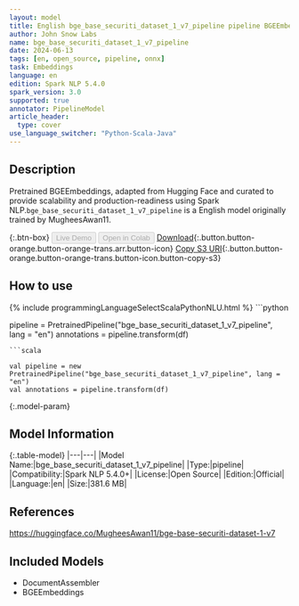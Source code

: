 ```yaml
---
layout: model
title: English bge_base_securiti_dataset_1_v7_pipeline pipeline BGEEmbeddings from MugheesAwan11
author: John Snow Labs
name: bge_base_securiti_dataset_1_v7_pipeline
date: 2024-06-13
tags: [en, open_source, pipeline, onnx]
task: Embeddings
language: en
edition: Spark NLP 5.4.0
spark_version: 3.0
supported: true
annotator: PipelineModel
article_header:
  type: cover
use_language_switcher: "Python-Scala-Java"
---
```


## Description

Pretrained BGEEmbeddings, adapted from Hugging Face and curated to provide scalability and production-readiness using Spark NLP.`bge_base_securiti_dataset_1_v7_pipeline` is a English model originally trained by MugheesAwan11.

{:.btn-box}
<button class="button button-orange" disabled>Live Demo</button>
<button class="button button-orange" disabled>Open in Colab</button>
[Download](https://s3.amazonaws.com/auxdata.johnsnowlabs.com/public/models/bge_base_securiti_dataset_1_v7_pipeline_en_5.4.0_3.0_1718289645988.zip){:.button.button-orange.button-orange-trans.arr.button-icon}
[Copy S3 URI](s3://auxdata.johnsnowlabs.com/public/models/bge_base_securiti_dataset_1_v7_pipeline_en_5.4.0_3.0_1718289645988.zip){:.button.button-orange.button-orange-trans.button-icon.button-copy-s3}

## How to use



<div class="tabs-box" markdown="1">
{% include programmingLanguageSelectScalaPythonNLU.html %}
```python

pipeline = PretrainedPipeline("bge_base_securiti_dataset_1_v7_pipeline", lang = "en")
annotations =  pipeline.transform(df)   

```
```scala

val pipeline = new PretrainedPipeline("bge_base_securiti_dataset_1_v7_pipeline", lang = "en")
val annotations = pipeline.transform(df)

```
</div>

{:.model-param}
## Model Information

{:.table-model}
|---|---|
|Model Name:|bge_base_securiti_dataset_1_v7_pipeline|
|Type:|pipeline|
|Compatibility:|Spark NLP 5.4.0+|
|License:|Open Source|
|Edition:|Official|
|Language:|en|
|Size:|381.6 MB|

## References

https://huggingface.co/MugheesAwan11/bge-base-securiti-dataset-1-v7

## Included Models

- DocumentAssembler
- BGEEmbeddings
